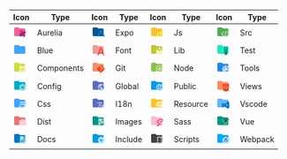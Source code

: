 |Icon|Type|Icon|Type|Icon|Type|Icon|Type|
|---|---|---|---|---|---|---|---|
|<img src="./../icons/folder-aurelia.svg" width="24px">|Aurelia|<img src="./../icons/folder-expo.svg" width="24px">|Expo|<img src="./../icons/folder-js.svg" width="24px">|Js|<img src="./../icons/folder-src.svg" width="24px">|Src|
|<img src="./../icons/folder-blue.svg" width="24px">|Blue|<img src="./../icons/folder-font.svg" width="24px">|Font|<img src="./../icons/folder-lib.svg" width="24px">|Lib|<img src="./../icons/folder-test.svg" width="24px">|Test|
|<img src="./../icons/folder-components.svg" width="24px">|Components|<img src="./../icons/folder-git.svg" width="24px">|Git|<img src="./../icons/folder-node.svg" width="24px">|Node|<img src="./../icons/folder-tools.svg" width="24px">|Tools|
|<img src="./../icons/folder-config.svg" width="24px">|Config|<img src="./../icons/folder-global.svg" width="24px">|Global|<img src="./../icons/folder-public.svg" width="24px">|Public|<img src="./../icons/folder-views.svg" width="24px">|Views|
|<img src="./../icons/folder-css.svg" width="24px">|Css|<img src="./../icons/folder-i18n.svg" width="24px">|I18n|<img src="./../icons/folder-resource.svg" width="24px">|Resource|<img src="./../icons/folder-vscode.svg" width="24px">|Vscode|
|<img src="./../icons/folder-dist.svg" width="24px">|Dist|<img src="./../icons/folder-images.svg" width="24px">|Images|<img src="./../icons/folder-sass.svg" width="24px">|Sass|<img src="./../icons/folder-vue.svg" width="24px">|Vue|
|<img src="./../icons/folder-docs.svg" width="24px">|Docs|<img src="./../icons/folder-include.svg" width="24px">|Include|<img src="./../icons/folder-scripts.svg" width="24px">|Scripts|<img src="./../icons/folder-webpack.svg" width="24px">|Webpack|
